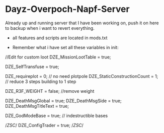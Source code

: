 Dayz-Overpoch-Napf-Server
=========================

Already up and running server that I have been working on, push it on here to backup when i want to revert everything.

- all features and scripts are located in mods.txt

- Remember what i have set all these variables in init:

//Edit for custom loot
DZE_MissionLootTable = true;

DZE_SelfTransfuse = true;

DZE_requireplot = 0;               // no need plotpole
DZE_StaticConstructionCount = 1;   // reduce 3 steps building to 1 step

DZE_R3F_WEIGHT = false; //remove weight

DZE_DeathMsgGlobal = true;
DZE_DeathMsgSide = true;
DZE_DeathMsgTitleText = true;

DZE_GodModeBase = true;            // indestructible bases

/*ZSC*/
DZE_ConfigTrader = true;
/*ZSC*/
